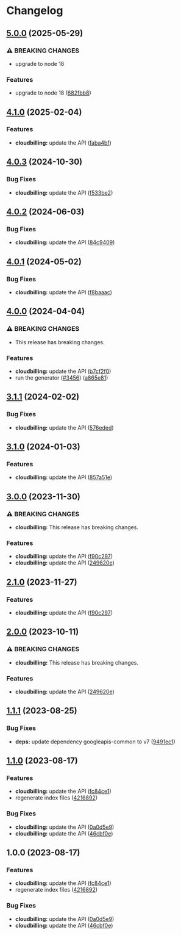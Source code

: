 # Changelog

## [5.0.0](https://github.com/googleapis/google-api-nodejs-client/compare/cloudbilling-v4.1.0...cloudbilling-v5.0.0) (2025-05-29)


### ⚠ BREAKING CHANGES

* upgrade to node 18

### Features

* upgrade to node 18 ([682fbb8](https://github.com/googleapis/google-api-nodejs-client/commit/682fbb869189ae92b3e9a194d37d0548af0c1f92))

## [4.1.0](https://github.com/googleapis/google-api-nodejs-client/compare/cloudbilling-v4.0.3...cloudbilling-v4.1.0) (2025-02-04)


### Features

* **cloudbilling:** update the API ([faba4bf](https://github.com/googleapis/google-api-nodejs-client/commit/faba4bf8ab6efcafad91f0ef08c2bf24f002154f))

## [4.0.3](https://github.com/googleapis/google-api-nodejs-client/compare/cloudbilling-v4.0.2...cloudbilling-v4.0.3) (2024-10-30)


### Bug Fixes

* **cloudbilling:** update the API ([f533be2](https://github.com/googleapis/google-api-nodejs-client/commit/f533be2bafae11ff556205a58b84c79dd377ed1e))

## [4.0.2](https://github.com/googleapis/google-api-nodejs-client/compare/cloudbilling-v4.0.1...cloudbilling-v4.0.2) (2024-06-03)


### Bug Fixes

* **cloudbilling:** update the API ([84c9409](https://github.com/googleapis/google-api-nodejs-client/commit/84c9409e6600115c3c860ccb12953622dace4600))

## [4.0.1](https://github.com/googleapis/google-api-nodejs-client/compare/cloudbilling-v4.0.0...cloudbilling-v4.0.1) (2024-05-02)


### Bug Fixes

* **cloudbilling:** update the API ([f8baaac](https://github.com/googleapis/google-api-nodejs-client/commit/f8baaac306d170b837cf2eb544edae932d13ed98))

## [4.0.0](https://github.com/googleapis/google-api-nodejs-client/compare/cloudbilling-v3.1.1...cloudbilling-v4.0.0) (2024-04-04)


### ⚠ BREAKING CHANGES

* This release has breaking changes.

### Features

* **cloudbilling:** update the API ([b7cf2f0](https://github.com/googleapis/google-api-nodejs-client/commit/b7cf2f02200478f1ccf0b6e17aeb9ba73f8a30dd))
* run the generator ([#3456](https://github.com/googleapis/google-api-nodejs-client/issues/3456)) ([a865e81](https://github.com/googleapis/google-api-nodejs-client/commit/a865e81539b315d3b321650663ba0b2555b1e5a1))

## [3.1.1](https://github.com/googleapis/google-api-nodejs-client/compare/cloudbilling-v3.1.0...cloudbilling-v3.1.1) (2024-02-02)


### Bug Fixes

* **cloudbilling:** update the API ([576eded](https://github.com/googleapis/google-api-nodejs-client/commit/576ededec3fe5860e898f4fca689359986867eee))

## [3.1.0](https://github.com/googleapis/google-api-nodejs-client/compare/cloudbilling-v3.0.0...cloudbilling-v3.1.0) (2024-01-03)


### Features

* **cloudbilling:** update the API ([857a51e](https://github.com/googleapis/google-api-nodejs-client/commit/857a51e47b42f642555ff5ade0e8a39c55059e6e))

## [3.0.0](https://github.com/googleapis/google-api-nodejs-client/compare/cloudbilling-v2.1.0...cloudbilling-v3.0.0) (2023-11-30)


### ⚠ BREAKING CHANGES

* **cloudbilling:** This release has breaking changes.

### Features

* **cloudbilling:** update the API ([f90c297](https://github.com/googleapis/google-api-nodejs-client/commit/f90c297eff5855478de524999b4d01c49ad47220))
* **cloudbilling:** update the API ([249620e](https://github.com/googleapis/google-api-nodejs-client/commit/249620e149a75d571a77e623be93c74b9d1c7cf7))

## [2.1.0](https://github.com/googleapis/google-api-nodejs-client/compare/cloudbilling-v2.0.0...cloudbilling-v2.1.0) (2023-11-27)


### Features

* **cloudbilling:** update the API ([f90c297](https://github.com/googleapis/google-api-nodejs-client/commit/f90c297eff5855478de524999b4d01c49ad47220))

## [2.0.0](https://github.com/googleapis/google-api-nodejs-client/compare/cloudbilling-v1.1.1...cloudbilling-v2.0.0) (2023-10-11)


### ⚠ BREAKING CHANGES

* **cloudbilling:** This release has breaking changes.

### Features

* **cloudbilling:** update the API ([249620e](https://github.com/googleapis/google-api-nodejs-client/commit/249620e149a75d571a77e623be93c74b9d1c7cf7))

## [1.1.1](https://github.com/googleapis/google-api-nodejs-client/compare/cloudbilling-v1.1.0...cloudbilling-v1.1.1) (2023-08-25)


### Bug Fixes

* **deps:** update dependency googleapis-common to v7 ([9491ec1](https://github.com/googleapis/google-api-nodejs-client/commit/9491ec1cdc3c413e7d73edcfcd59cf5c28a7c855))

## [1.1.0](https://github.com/googleapis/google-api-nodejs-client/compare/cloudbilling-v1.0.0...cloudbilling-v1.1.0) (2023-08-17)


### Features

* **cloudbilling:** update the API ([fc84ce1](https://github.com/googleapis/google-api-nodejs-client/commit/fc84ce1d1e5701daf2f23ac1d4b2b85c9b0c3abc))
* regenerate index files ([4216892](https://github.com/googleapis/google-api-nodejs-client/commit/42168925208e087c952d1fc8267847731d05ae9f))


### Bug Fixes

* **cloudbilling:** update the API ([0a0d5e9](https://github.com/googleapis/google-api-nodejs-client/commit/0a0d5e9f35d4e18a45ac1b1b5327661e0a2b31f4))
* **cloudbilling:** update the API ([46cbf0e](https://github.com/googleapis/google-api-nodejs-client/commit/46cbf0ef919c7cfec934e0f07765ed93c0b17b9c))

## 1.0.0 (2023-08-17)


### Features

* **cloudbilling:** update the API ([fc84ce1](https://github.com/googleapis/google-api-nodejs-client/commit/fc84ce1d1e5701daf2f23ac1d4b2b85c9b0c3abc))
* regenerate index files ([4216892](https://github.com/googleapis/google-api-nodejs-client/commit/42168925208e087c952d1fc8267847731d05ae9f))


### Bug Fixes

* **cloudbilling:** update the API ([0a0d5e9](https://github.com/googleapis/google-api-nodejs-client/commit/0a0d5e9f35d4e18a45ac1b1b5327661e0a2b31f4))
* **cloudbilling:** update the API ([46cbf0e](https://github.com/googleapis/google-api-nodejs-client/commit/46cbf0ef919c7cfec934e0f07765ed93c0b17b9c))
